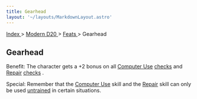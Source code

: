```yaml
---
title: Gearhead
layout: '~/layouts/MarkdownLayout.astro'
---
```


[ Index ](/) > [ Modern D20 ](/modern.d20.srd) > [ Feats ](/modern.d20.srd/feats) > Gearhead

##  Gearhead

Benefit: The character gets a +2 bonus on all [ Computer Use](/modern.d20.srd/skills/computer.use) [ checks](/modern.d20.srd/skills/skill.basics) and [ Repair](/modern.d20.srd/skills/repair) [ checks](/modern.d20.srd/skills/skill.basics) .

Special: Remember that the [ Computer Use](/modern.d20.srd/skills/computer.use) skill and the [ Repair](/modern.d20.srd/skills/repair) skill can only be used [ untrained](/modern.d20.srd/skills/skill.basics) in certain situations.

